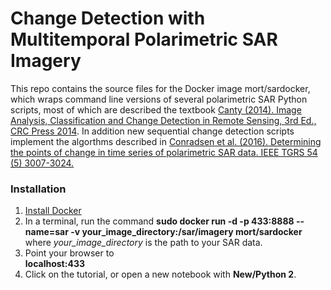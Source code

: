 # Change Detection with Multitemporal Polarimetric SAR Imagery

This repo contains the source files for the Docker image mort/sardocker, which wraps
command line versions of several polarimetric SAR Python scripts, most of which are described  the textbook 
<a href="http://www.amazon.com/Analysis-Classification-Change-Detection-Sensing/dp/1466570377/ref=dp_ob_title_bk">Canty (2014). 
Image Analysis, Classification and Change Detection in Remote Sensing, 3rd Ed., CRC Press 2014</a>. In addition new sequential change
detection scripts implement the algorthms described in 
<a href = "http://www2.imm.dtu.dk/pubdb/views/publication_details.php?id=6825"> Conradsen et al. (2016). Determining the points of
change in time series of polarimetric SAR data. IEEE TGRS 54 (5) 3007-3024.</a>

### Installation 
 1. <a href="https://docs.docker.com/">Install Docker</a>
 2. In a terminal, run the command 
      __sudo docker run -d -p 433:8888 --name=sar -v your_image_directory:/sar/imagery mort/sardocker__       
 where *your_image_directory* is the path to your SAR data. 
 3. Point your browser to  
    __localhost:433__
 4. Click on the tutorial, or open a new notebook with __New/Python 2__.
 